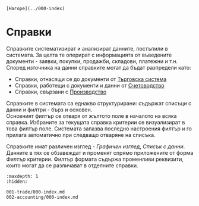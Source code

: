 ```{only} html
[Нагоре](../000-index)
```

# Справки

Справките систематизират и анализират данните, постъпили в системата. За целта те оперират с информацията от въведените документи - заявки, покупки, продажби, складови, платежни и т.н.  
Според източника на данни справките могат да бъдат разпредели като:  

 - Справки, отнасящи се до документи от [Търговска система](001-trade/000-index.md)
 - Справки, работещи с документи и данни от [Счетоводство](002-accounting/000-index.md)  
 - Справки, свързани с [Производство]()  

Справките в системата са еднакво структурирани: съдържат списъци с данни и филтри - бърз и основен.  
Основният филтър се отваря от жълтото поле в началото на всяка справка. Избраните за текущата справка критерии се визуализират в това филтър поле. Системата запазва последно настроения филтър и го прилага автоматично при следващо отваряне на списъка.   

Справките имат различен изглед - *Графичен изглед*, *Списък с данни*. Данните в тях се обзавеждат и променят спрямо приложените от форма *Филтър* критерии. Филтър формата съдържа променливи реквизити, които могат да се различават в отделните справки.   


```{toctree}
:maxdepth: 1
:hidden:

001-trade/000-index.md
002-accounting/000-index.md
```
